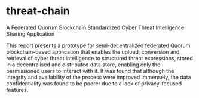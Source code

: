 # threat-chain
A Federated Quorum Blockchain Standardized Cyber Threat Intelligence Sharing Application

This report presents a prototype for semi-decentralized federated Quorum blockchain-based
application that enables the upload, conversion and retrieval of cyber threat intelligence to
structured threat expressions, stored in a decentralised and distributed data store, enabling only the
permissioned users to interact with it. It was found that although the integrity and availability of the
process were improved immensely, the data confidentiality was found to be poorer due to a lack of
privacy-focused features.
